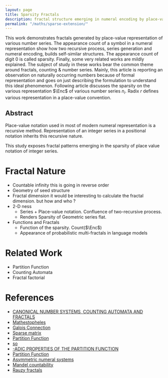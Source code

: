 ```yaml
---
layout: page
title: Sparsity Fractals
description: fractal structure emerging in numeral encoding by place-value notation
permalink: "/maths/sparse-extension/"
---
```

This work demonstrates fractals generated by place-value representation of various number series.
The appearance count of a symbol in a numeral representation show how two recursive process, series generation and numeral encoding, builds self-similar structures.
The appearance count of digit $0$ is called sparsity.
Finally, some very related works are mildly explained. The subject of study in these works bear the common theme around fractals, counting & number series.
Mainly, this article is reporting an observation on naturally occurring numbers because of formal representation and goes on just describing the formulation to understand this ideal phenomenon.
Following article discusses the sparsity on the various representation $\Enc$ of various number series $n_i$.
Radix $r$ defines various representation in a place-value convention.
## Abstract
Place-value notation used in most of modern numeral representation is a recursive method. Representation of an integer series in a positional notation inherits this recursive nature.

This study exposes fractal patterns emerging in the sparsity of place value notation of integer series.

# Fractal Nature
* Countable infinity
this is going in reverse order
* Geometry of seed structure
* Fractal dimension
it would be interesting to calculate the fractal dimension.
but how and who ?
* 2-D ness
	* Series + Place-value notation. Confluence of two-recursive process.
	* Renders Sparsity of Geometric series flat.
* Functions and Fractals
	* Function of the sparsity. Count($\Enc$)
	* Appearance of probabilistic multi-fractals in language models


# Related Work
* Partition Function
* Counting Automata
* Fractal factorial

# References
* [CANONICAL NUMBER SYSTEMS, COUNTING AUTOMATA AND
FRACTALS](http://citeseerx.ist.psu.edu/viewdoc/download?doi=10.1.1.87.47&rep=rep1&type=pdf)
* [Mathestopheles](http://www.mathistopheles.co.uk/2015/05/14/fractal-factorials/)
* [Galois Connection](https://en.wikipedia.org/wiki/Galois_connection)
* [Sparse matrix](https://en.wikipedia.org/wiki/Sparse_matrix)
* [Partition Function](https://aimath.org/news/partition/)
* [so](https://mathoverflow.net/questions/52935/partition-functions-and-galois-representations)
* [-ADIC PROPERTIES OF THE PARTITION FUNCTION](https://aimath.org/news/partition/folsom-kent-ono.pdf)
* [Partition Function](https://aimath.org/news/partition/partition.html)
* [Asymmetric numeral systems](https://en.wikipedia.org/wiki/Asymmetric_numeral_systems)
* [Mandel countability](https://math.stackexchange.com/questions/743727/does-the-mandelbrot-fractal-contain-countably-or-uncountably-many-copies-of-itse)
* [Rauzy fractals](https://en.wikipedia.org/wiki/Rauzy_fractal#cite_note-1)
